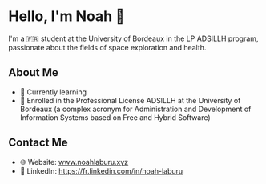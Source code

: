 # Hello, I'm Noah 👋

I'm a 🇫🇷 student at the University of Bordeaux in the LP ADSILLH program, passionate about the fields of space exploration and health.

## About Me

- 🌱 Currently learning
- 💼 Enrolled in the Professional License ADSILLH at the University of Bordeaux (a complex acronym for Administration and Development of Information Systems based on Free and Hybrid Software)

## Contact Me

- 🌐 Website: www.noahlaburu.xyz
- 💼 LinkedIn: https://fr.linkedin.com/in/noah-laburu
